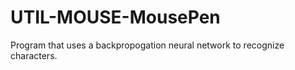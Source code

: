 UTIL-MOUSE-MousePen
===================

Program that uses a backpropogation neural network to recognize characters.
